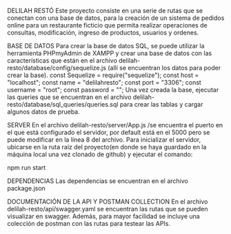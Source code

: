DELILAH RESTÓ
Este proyecto consiste en una serie de rutas que se conectan con una base de datos, para la creación de un sistema de pedidos online para un restaurante ficticio que permita realizar operaciones de consultas, modificación, ingreso de productos, usuarios y ordenes.

BASE DE DATOS
Para crear la base de datos SQL, se puede utilizar la herramienta PHPmyAdmin de XAMPP y crear una base de datos con las características que están en el archivo delilah-resto/database/config/sequelize.js (allí se encuentran los datos para poder crear la base).
const Sequelize = require("sequelize");
const host = "localhost";
const name = "delilahresto";
const port = "3306";
const username = "root";
const password = "";
Una vez creada la base, ejecutar las queries que se encuentran en el archivo delilah-resto/database/sql_queries/queries.sql para crear las tablas y cargar algunos datos de prueba.

SERVER
En el archivo delilah-resto/server/App.js /se encuentra el puerto en el que está configurado el servidor, por default está en el 5000 pero se puede modificar en la línea 8 del archivo. Para inicializar el servidor, ubicarse en la ruta raíz del proyecto(en donde se haya guardado en la máquina local una vez clonado de github) y ejecutar el comando:

npm run start

DEPENDENCIAS
Las dependencias se encuentran en el archivo package.json

DOCUMENTACIÓN DE LA API Y POSTMAN COLLECTION
En el archivo delilah-resto/api/swagger.yaml se encuentran las rutas que se pueden visualizar en swagger. Además, para mayor facilidad se incluye una colección de postman con las rutas para testear las APIs.